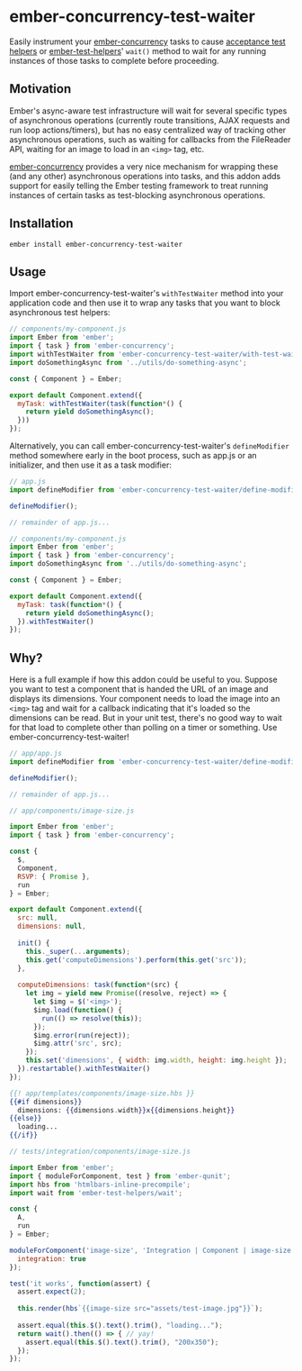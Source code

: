 # ember-concurrency-test-waiter

Easily instrument your [ember-concurrency](http://ember-concurrency.com) tasks to cause
[acceptance test helpers](https://guides.emberjs.com/v2.11.0/testing/acceptance/)
or [ember-test-helpers](https://github.com/emberjs/ember-test-helpers)' `wait()` method to wait for any
running instances of those tasks to complete before proceeding.

## Motivation

Ember's async-aware test infrastructure will wait for several specific types of asynchronous operations
(currently route transitions, AJAX requests and run loop actions/timers), but has no easy centralized
way of tracking other asynchronous operations, such as waiting for callbacks from the FileReader API,
waiting for an image to load in an `<img>` tag, etc.

[ember-concurrency](http://ember-concurrency.com) provides a very nice mechanism for wrapping these
(and any other) asynchronous operations into tasks, and this addon adds support for easily telling the
Ember testing framework to treat running instances of certain tasks as test-blocking asynchronous
operations.

## Installation

`ember install ember-concurrency-test-waiter`

## Usage

Import ember-concurrency-test-waiter's `withTestWaiter` method into your application code and then
use it to wrap any tasks that you want to block asynchronous test helpers:

```javascript
// components/my-component.js
import Ember from 'ember';
import { task } from 'ember-concurrency';
import withTestWaiter from 'ember-concurrency-test-waiter/with-test-waiter';
import doSomethingAsync from '../utils/do-something-async';

const { Component } = Ember;

export default Component.extend({
  myTask: withTestWaiter(task(function*() {
    return yield doSomethingAsync();
  }))
});
```

Alternatively, you can call ember-concurrency-test-waiter's `defineModifier` method somewhere early
in the boot process, such as app.js or an initializer, and then use it as a task modifier:

```javascript
// app.js
import defineModifier from 'ember-concurrency-test-waiter/define-modifier';

defineModifier();

// remainder of app.js...
```

```javascript
// components/my-component.js
import Ember from 'ember';
import { task } from 'ember-concurrency';
import doSomethingAsync from '../utils/do-something-async';

const { Component } = Ember;

export default Component.extend({
  myTask: task(function*() {
    return yield doSomethingAsync();
  }).withTestWaiter()
});
```

## Why?

Here is a full example if how this addon could be useful to you. Suppose you want to test a component
that is handed the URL of an image and displays its dimensions. Your component needs to load the image
into an `<img>` tag and wait for a callback indicating that it's loaded so the dimensions can be read.
But in your unit test, there's no good way to wait for that load to complete other than polling on a
timer or something. Use ember-concurrency-test-waiter!

```javascript
// app/app.js
import defineModifier from 'ember-concurrency-test-waiter/define-modifier';

defineModifier();

// remainder of app.js...
```

```javascript
// app/components/image-size.js

import Ember from 'ember';
import { task } from 'ember-concurrency';

const {
  $,
  Component,
  RSVP: { Promise },
  run
} = Ember;

export default Component.extend({
  src: null,
  dimensions: null,
  
  init() {
    this._super(...arguments);
    this.get('computeDimensions').perform(this.get('src'));
  },
  
  computeDimensions: task(function*(src) {
    let img = yield new Promise((resolve, reject) => {
      let $img = $('<img>');
      $img.load(function() {
        run(() => resolve(this));
      });
      $img.error(run(reject));
      $img.attr('src', src);
    });
    this.set('dimensions', { width: img.width, height: img.height });
  }).restartable().withTestWaiter()
});
```

```handlebars
{{! app/templates/components/image-size.hbs }}
{{#if dimensions}}
  dimensions: {{dimensions.width}}x{{dimensions.height}}
{{else}}
  loading...
{{/if}}
```

```javascript
// tests/integration/components/image-size.js

import Ember from 'ember';
import { moduleForComponent, test } from 'ember-qunit';
import hbs from 'htmlbars-inline-precompile';
import wait from 'ember-test-helpers/wait';

const {
  A,
  run
} = Ember;

moduleForComponent('image-size', 'Integration | Component | image-size', {
  integration: true
});

test('it works', function(assert) {
  assert.expect(2);
  
  this.render(hbs`{{image-size src="assets/test-image.jpg"}}`);
  
  assert.equal(this.$().text().trim(), "loading...");
  return wait().then(() => { // yay!
    assert.equal(this.$().text().trim(), "200x350");
  });
});
```
